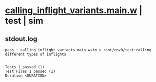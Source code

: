 # [calling_inflight_variants.main.w](../../../../../examples/tests/valid/calling_inflight_variants.main.w) | test | sim

## stdout.log
```log
pass ─ calling_inflight_variants.main.wsim » root/env0/test:calling different types of inflights
 
 
Tests 1 passed (1)
Test Files 1 passed (1)
Duration <DURATION>
```

